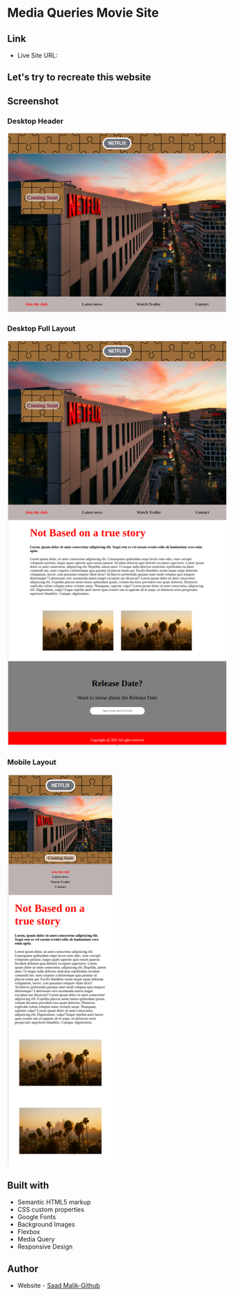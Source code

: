# Media Queries Movie Site

## Link

- Live Site URL: []()

## Let's try to recreate this website

## Screenshot

### Desktop Header

![Desktop](./images/Desktop.png)

### Desktop Full Layout

![Tablet](./images/Desktopfull.png)

### Mobile Layout

![Mobile](./images/Mobile.png)

## Built with

- Semantic HTML5 markup
- CSS custom properties
- Google Fonts
- Background Images
- Flexbox
- Media Query
- Responsive Design

## Author

- Website - [Saad Malik-Github](https://github.com/saadmalik200)
